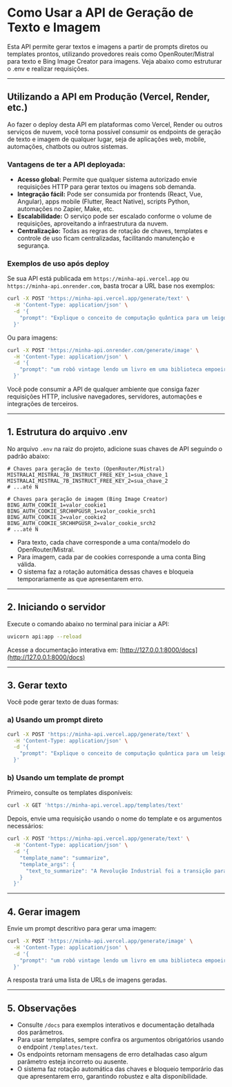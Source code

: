 # Como Usar a API de Geração de Texto e Imagem

Esta API permite gerar textos e imagens a partir de prompts diretos ou templates prontos, utilizando provedores reais como OpenRouter/Mistral para texto e Bing Image Creator para imagens. Veja abaixo como estruturar o .env e realizar requisições.

---

## Utilizando a API em Produção (Vercel, Render, etc.)

Ao fazer o deploy desta API em plataformas como Vercel, Render ou outros serviços de nuvem, você torna possível consumir os endpoints de geração de texto e imagem de qualquer lugar, seja de aplicações web, mobile, automações, chatbots ou outros sistemas.

### Vantagens de ter a API deployada:
- **Acesso global:** Permite que qualquer sistema autorizado envie requisições HTTP para gerar textos ou imagens sob demanda.
- **Integração fácil:** Pode ser consumida por frontends (React, Vue, Angular), apps mobile (Flutter, React Native), scripts Python, automações no Zapier, Make, etc.
- **Escalabilidade:** O serviço pode ser escalado conforme o volume de requisições, aproveitando a infraestrutura da nuvem.
- **Centralização:** Todas as regras de rotação de chaves, templates e controle de uso ficam centralizadas, facilitando manutenção e segurança.

### Exemplos de uso após deploy

Se sua API está publicada em `https://minha-api.vercel.app` ou `https://minha-api.onrender.com`, basta trocar a URL base nos exemplos:

```bash
curl -X POST 'https://minha-api.vercel.app/generate/text' \
  -H 'Content-Type: application/json' \
  -d '{
    "prompt": "Explique o conceito de computação quântica para um leigo."
  }'
```

Ou para imagens:

```bash
curl -X POST 'https://minha-api.onrender.com/generate/image' \
  -H 'Content-Type: application/json' \
  -d '{
    "prompt": "um robô vintage lendo um livro em uma biblioteca empoeirada, pintura a óleo digital"
  }'
```

Você pode consumir a API de qualquer ambiente que consiga fazer requisições HTTP, inclusive navegadores, servidores, automações e integrações de terceiros.

---

## 1. Estrutura do arquivo .env

No arquivo `.env` na raiz do projeto, adicione suas chaves de API seguindo o padrão abaixo:

```
# Chaves para geração de texto (OpenRouter/Mistral)
MISTRALAI_MISTRAL_7B_INSTRUCT_FREE_KEY_1=sua_chave_1
MISTRALAI_MISTRAL_7B_INSTRUCT_FREE_KEY_2=sua_chave_2
# ...até N

# Chaves para geração de imagem (Bing Image Creator)
BING_AUTH_COOKIE_1=valor_cookie1
BING_AUTH_COOKIE_SRCHHPGUSR_1=valor_cookie_srch1
BING_AUTH_COOKIE_2=valor_cookie2
BING_AUTH_COOKIE_SRCHHPGUSR_2=valor_cookie_srch2
# ...até N
```

- Para texto, cada chave corresponde a uma conta/modelo do OpenRouter/Mistral.
- Para imagem, cada par de cookies corresponde a uma conta Bing válida.
- O sistema faz a rotação automática dessas chaves e bloqueia temporariamente as que apresentarem erro.

---

## 2. Iniciando o servidor

Execute o comando abaixo no terminal para iniciar a API:

```bash
uvicorn api:app --reload
```

Acesse a documentação interativa em: [http://127.0.0.1:8000/docs](http://127.0.0.1:8000/docs)

---

## 3. Gerar texto

Você pode gerar texto de duas formas:

### a) Usando um prompt direto

```bash
curl -X POST 'https://minha-api.vercel.app/generate/text' \
  -H 'Content-Type: application/json' \
  -d '{
    "prompt": "Explique o conceito de computação quântica para um leigo."
  }'
```

### b) Usando um template de prompt

Primeiro, consulte os templates disponíveis:

```bash
curl -X GET 'https://minha-api.vercel.app/templates/text'
```

Depois, envie uma requisição usando o nome do template e os argumentos necessários:

```bash
curl -X POST 'https://minha-api.vercel.app/generate/text' \
  -H 'Content-Type: application/json' \
  -d '{
    "template_name": "summarize",
    "template_args": {
      "text_to_summarize": "A Revolução Industrial foi a transição para novos processos de manufatura..."
    }
  }'
```

---

## 4. Gerar imagem

Envie um prompt descritivo para gerar uma imagem:

```bash
curl -X POST 'https://minha-api.vercel.app/generate/image' \
  -H 'Content-Type: application/json' \
  -d '{
    "prompt": "um robô vintage lendo um livro em uma biblioteca empoeirada, pintura a óleo digital"
  }'
```

A resposta trará uma lista de URLs de imagens geradas.

---

## 5. Observações
- Consulte `/docs` para exemplos interativos e documentação detalhada dos parâmetros.
- Para usar templates, sempre confira os argumentos obrigatórios usando o endpoint `/templates/text`.
- Os endpoints retornam mensagens de erro detalhadas caso algum parâmetro esteja incorreto ou ausente.
- O sistema faz rotação automática das chaves e bloqueio temporário das que apresentarem erro, garantindo robustez e alta disponibilidade.
